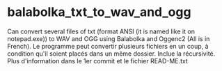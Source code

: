 # balabolka_txt_to_wav_and_ogg
Can convert several files of txt (format ANSI (it is named like it on notepad.exe)) to WAV and OGG using Balabolka and Oggenc2
(All is in French).
Le programme peut convertir plusieurs fichiers en un coup, à condition qu'il soient placés dans un même dossier. Inclue la récursivité.
Plus d'information dans le 1er commit et le fichier READ-ME.txt
